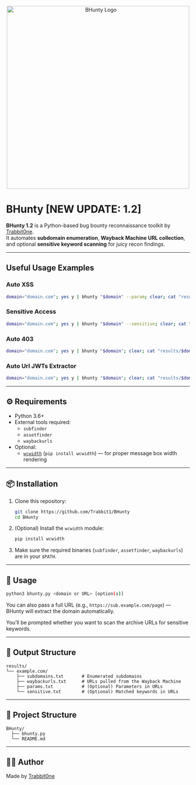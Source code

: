 <p align="center">
  <img src="https://i.ibb.co/rGHnVhCQ/bhunty-logo-removebg-preview.png" alt="BHunty Logo" width="500"/>
</p>

# BHunty [NEW UPDATE: 1.2]

**BHunty 1.2** is a Python-based bug bounty reconnaissance toolkit by [Trabbit0ne](https://trabbit.glitch.me).  
It automates **subdomain enumeration**, **Wayback Machine URL collection**, and optional **sensitive keyword scanning** for juicy recon findings.

---
## Useful Usage Examples
### Auto XSS
```bash
domain="domain.com"; yes y | bhunty "$domain" --param; clear; cat "results/$domain/params.txt" | dalfox pipe
```
### Sensitive Access
```bash
domain="domain.com"; yes y | bhunty "$domain" --sensitive; clear; cat "results/$domain/sensitive.txt" | httpx -silent -sc
```
### Auto 403
```bash
domain="domain.com"; yes y | bhunty "$domain"; clear; cat "results/$domain/waybackurls.txt" | httpx -silent -mc 403
```
### Auto Url JWTs Extractor
```bash
domain="domain.com"; yes y | bhunty "$domain"; clear; cat "results/$domain/waybackurls.txt" | grep -Eo 'eyJ[A-Za-z0-9_-]+\.[A-Za-z0-9_-]+\.[A-Za-z0-9_-]+'
```
---

## ⚙️ Requirements

- Python 3.6+
- External tools required:
  - `subfinder`
  - `assetfinder`
  - `waybackurls`
- Optional:
  - [`wcwidth`](https://pypi.org/project/wcwidth/) (`pip install wcwidth`) — for proper message box width rendering

---

## 📦 Installation

1. Clone this repository:
   ```bash
   git clone https://github.com/Trabbit1/BHunty
   cd BHunty
   ```

2. (Optional) Install the `wcwidth` module:
   ```bash
   pip install wcwidth
   ```

3. Make sure the required binaries (`subfinder`, `assetfinder`, `waybackurls`) are in your `$PATH`.

---

## 🧪 Usage

```bash
python3 bhunty.py <domain or URL> [option(s)]
```

You can also pass a full URL (e.g., `https://sub.example.com/page`) — BHunty will extract the domain automatically.

You’ll be prompted whether you want to scan the archive URLs for sensitive keywords.

---

## 📁 Output Structure

```
results/
└── example.com/
    ├── subdomains.txt       # Enumerated subdomains
    ├── waybackurls.txt      # URLs pulled from the Wayback Machine
    ├── params.txt           # (Optional) Parameters in URLs
    └── sensitive.txt        # (Optional) Matched keywords in URLs
```

---

## 📂 Project Structure

```
BHunty/
  ├── bhunty.py
  └── README.md
```

---

## 🧑‍💻 Author

Made by [Trabbit0ne](https://trabbit.glitch.me)
